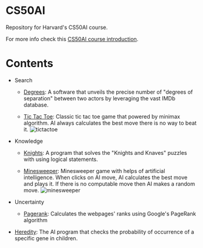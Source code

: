 # CS50AI
Repository for Harvard's CS50AI course.

For more info check this [CS50AI course introduction](https://cs50.harvard.edu/ai/2020/).

# Contents
- Search
  - [Degrees](https://github.com/BurakAhmet/cs50AI/tree/main/0.Search/degrees): A software that unveils the precise number of "degrees of separation" between two actors by leveraging the vast IMDb database.
    
  - [Tic Tac Toe](https://github.com/BurakAhmet/cs50AI/tree/main/0.Search/tictactoe): Classic tic tac toe game that powered by minimax algorithm. AI always calculates the best move there is no way to beat it.
    ![tictactoe](https://github.com/BurakAhmet/cs50AI/assets/89780902/d273a5b8-6f24-4f23-96e7-004aaccabf53)
    
- Knowledge
  - [Knights](https://github.com/BurakAhmet/cs50AI/tree/main/1.Knowledge/knights): A program that solves the "Knights and Knaves" puzzles with using logical statements.
    
  - [Minesweeper](https://github.com/BurakAhmet/cs50AI/tree/main/1.Knowledge/minesweeper): Minesweeper game with helps of artificial intelligence. When clicks on AI move, AI calculates the best move and plays it. If there is no computable move then AI makes a random move.
    ![minesweeper](https://github.com/BurakAhmet/cs50AI/assets/89780902/6e3d5032-acd1-4b88-b98b-c4312f1eaa7c)
- Uncertainty
  - [Pagerank](https://github.com/BurakAhmet/cs50AI/tree/main/2.Uncertainty/pagerank): Calculates the webpages' ranks using Google's PageRank algorithm

- [Heredity](https://github.com/BurakAhmet/cs50AI/tree/main/2.Uncertainty/heredity): The AI program that checks the probability of occurrence of a specific gene in children.
